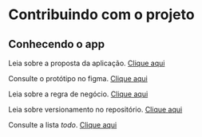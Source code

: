 # Contribuindo com o projeto

## Conhecendo o app

Leia sobre a proposta da aplicação. <a href=""> Clique aqui </a>

Consulte o protótipo no figma. <a href=""> Clique aqui </a>

Leia sobre a regra de negócio. <a href=""> Clique aqui </a>

Leia sobre versionamento no repositório. <a href=""> Clique aqui </a>

Consulte a lista _todo_.  <a href=""> Clique aqui </a>


## 
